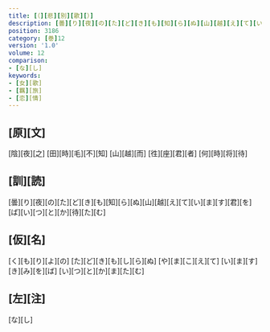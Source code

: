 ```yaml
---
title: [（][悲][別][歌][）]
description: [曇][り][夜][の][た][ど][き][も][知][ら][ぬ][山][越][え][て][い][ま][す][君][を][ば][い][つ][と][か][待][た][む]
position: 3186
category: [巻]12
version: '1.0'
volume: 12
comparison:
- [な][し]
keywords:
- [女][歌]
- [羈][旅]
- [恋][情]
---
```


## [原][文]

[陰][夜][之] [田][時][毛][不][知] [山][越][而] [徃][座][君][者] [何][時][将][待]

## [訓][読]

[曇][り][夜][の][た][ど][き][も][知][ら][ぬ][山][越][え][て][い][ま][す][君][を][ば][い][つ][と][か][待][た][む]

## [仮][名]

[く][も][り][よ][の] [た][ど][き][も][し][ら][ぬ] [や][ま][こ][え][て] [い][ま][す][き][み][を][ば] [い][つ][と][か][ま][た][む]

## [左][注]

[な][し]
